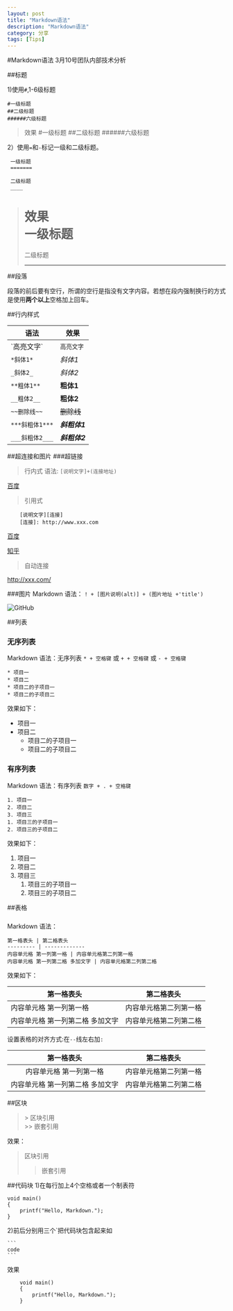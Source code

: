 ```yaml
---
layout: post
title: "Markdown语法"
description: "Markdown语法"
category: 分享
tags: [Tips]
---
```




#Markdown语法
 3月10号团队内部技术分析

##标题

1)使用`#`,1-6级标题  

```
#一级标题
##二级标题
######六级标题
```
>效果
>#一级标题
>##二级标题
>######六级标题

2）使用`=`和`-`标记一级和二级标题。  

```
 一级标题  
 =======  
 
 二级标题  
 ____
```

>效果  
> 一级标题    
> ======= 
> 二级标题  
> ____


##段落

段落的前后要有空行，所谓的空行是指没有文字内容。若想在段内强制换行的方式是使用**两个以上**空格加上回车。


##行内样式

|语法|效果|
|----|-----
|\`高亮文字\`|`高亮文字`
|`*斜体1*`|*斜体1*
|`_斜体2_`|_斜体2_
|`**粗体1**`|**粗体1**
|`__粗体2__`|__粗体2__
|`~~删除线~~`| ~~删除线~~
|`***斜粗体1***`|***斜粗体1***
|`___斜粗体2___`|___斜粗体2___



##超连接和图片
###超链接
> 行内式 语法: `[说明文字]+(连接地址)`
	
[百度](http://www.baidu.com)

>引用式

```
	[说明文字][连接]
	[连接]: http://www.xxx.com
```
	
[百度][baidu]

[知乎][zhihu]

[baidu]: http://www.baidu.com
[zhihu]: http://www.zhihu.com

>自动连接

<http://xxx.com/>

###图片
Markdown 语法： `! + [图片说明(alt)] + (图片地址 +'title')`

![GitHub](http://zh.mweb.im/asset/img/set-up-git.gif "gtihub")


##列表
### 无序列表

Markdown 语法：无序列表 `* + 空格键` 或 `+ + 空格键` 或 `- + 空格键`

```
* 项目一 
* 项目二
* 项目二的子项目一 
* 项目二的子项目二
```

效果如下：

* 项目一 
* 项目二
	* 项目二的子项目一 
	* 项目二的子项目二

### 有序列表

Markdown 语法：有序列表 `数字 + . + 空格键`

```
1. 项目一 
2. 项目二 
3. 项目三
1. 项目三的子项目一
2. 项目三的子项目二
```

效果如下：

1. 项目一 
2. 项目二 
3. 项目三
	1. 项目三的子项目一 
	2. 项目三的子项目二

##表格
###
Markdown 语法：

```
第一格表头 | 第二格表头
--------- | -------------
内容单元格 第一列第一格 | 内容单元格第二列第一格
内容单元格 第一列第二格 多加文字 | 内容单元格第二列第二格
```

效果如下：

第一格表头 | 第二格表头
--------- | -------------
内容单元格 第一列第一格| 内容单元格第二列第一格
内容单元格 第一列第二格 多加文字 | 内容单元格第二列第二格

设置表格的对齐方式:在`--`线左右加`:`

第一格表头 | 第二格表头
:------: | :------:
内容单元格 第一列第一格| 内容单元格第二列第一格
内容单元格 第一列第二格 多加文字 | 内容单元格第二列第二格

##区块
> \> 区块引用  
> \>> 嵌套引用  

效果：
> 区块引用  
>> 嵌套引用 



##代码块
1)在每行加上4个空格或者一个制表符

	void main()    
	{    
	    printf("Hello, Markdown.");    
	}   

2)前后分别用三个\`把代码块包含起来如  
	
	```
	code
	``` 
效果  

```
	void main()    
	{    
	    printf("Hello, Markdown.");    
	}  
```



